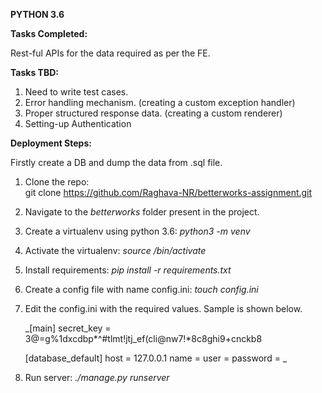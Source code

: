 **PYTHON 3.6**


**Tasks Completed:**

Rest-ful APIs for the data required as per the FE.


**Tasks TBD:**

1. Need to write test cases.
2. Error handling mechanism. (creating a custom exception handler)
3. Proper structured response data. (creating a custom renderer)
4. Setting-up Authentication


**Deployment Steps:**

Firstly create a DB and dump the data from .sql file.

1. Clone the repo:      
   git clone https://github.com/Raghava-NR/betterworks-assignment.git
2. Navigate to the _betterworks_ folder present in the project.
3. Create a virtualenv using python 3.6:
   _python3 -m venv <env name>_
4. Activate the virtualenv:
   _source <env name>/bin/activate_
5. Install requirements:
   _pip install -r requirements.txt_
6. Create a config file with name config.ini:
   _touch config.ini_
7. Edit the config.ini with the required values. Sample is shown below.
   
   _[main]
   secret_key = 3@=g%1dxcdbp*^#tlmt!jtj_ef(cli@nw7!*8c8ghi9+cnckb8
   
   [database_default]
   host = 127.0.0.1
   name = <db name>
   user = <user name>
   password = <user password>_
   
   
   
8. Run server:
   _./manage.py runserver_